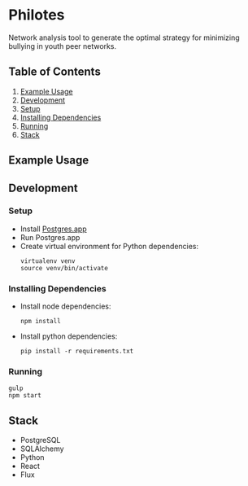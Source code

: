 # Philotes
Network analysis tool to generate the optimal strategy for minimizing bullying in youth peer networks.

## Table of Contents

1. [Example Usage](#example-usage)
2. [Development](#development)
  1. [Setup](#setup)
  2. [Installing Dependencies](#installing-dependencies)
  3. [Running](#running)
3. [Stack](#Stack)

## Example Usage

## Development

### Setup
- Install [Postgres.app](http://postgresapp.com/)
- Run Postgres.app
- Create virtual environment for Python dependencies:
  ```
  virtualenv venv
  source venv/bin/activate
  ```

### Installing Dependencies
- Install node dependencies:
  ```
  npm install
  ```

- Install python dependencies:
  ```
  pip install -r requirements.txt
  ```

### Running
```
gulp
npm start
```

## Stack

- PostgreSQL
- SQLAlchemy
- Python
- React
- Flux